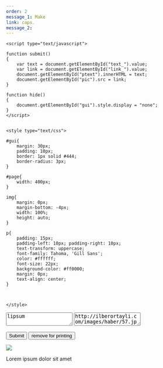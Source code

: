 ```yaml
---
order: 2
message_1: Make
link: caps.
message_2: 
---
```


<!DOCTYPE html>
<html>
<head>
    <title></title>

    <script type="text/javascript">

    function submit()
    {
        var text = document.getElementById("text_").value;
        var link = document.getElementById("link_").value;
        document.getElementById("ptext").innerHTML = text;
        document.getElementById("pic").src = link;
    }

    function hide()
    {
        document.getElementById("gui").style.display = "none";
    }
    </script>


    <style type="text/css">

    #gui{
        margin: 30px;
        padding: 10px;
        border: 1px solid #444;
        border-radius: 3px;
    }

    #page{
        width: 400px;
    }

    img{
        margin: 0px;
        margin-bottom: -4px;
        width: 100%;
        height: auto;
    }

    p{
        padding: 15px;
        padding-left: 10px; padding-right: 10px;
        text-transform: uppercase;
        font-family: Tahoma, 'Gill Sans';
        color: #ffffff;
        font-size: 22px;
        background-color: #ff0000;
        margin: 0px;
        text-align: center;
    }



    </style>
</head>
<body>

<div id="gui">
    
<textarea id="text_">lipsum</textarea>
<textarea id="link_">http://ilberortayli.com/images/haber/57.jpg</textarea>
<button onclick="submit()">Submit</button>
<button onclick="hide()">remove for printing</button>

</div>


<div id="page">
    <img id="pic" src="moon.jpg"/>
    <p id="ptext">Lorem ipsum dolor sit amet</p>

</div>

</body>
</html>